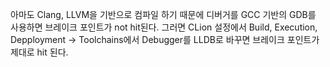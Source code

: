 아마도 Clang, LLVM을 기반으로 컴파일 하기 때문에 디버거를 GCC 기반의 GDB를 사용하면 브레이크 포인트가 not hit된다. 그러면 CLion 설정에서 Build, Execution, Depployment -> Toolchains에서 Debugger를 LLDB로 바꾸면 브레이크 포인트가 제대로 hit 된다.
